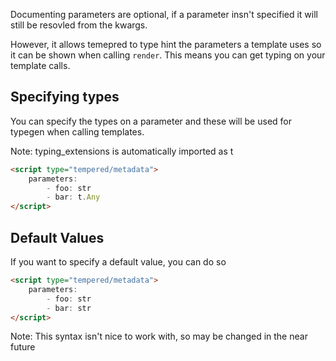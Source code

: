 Documenting parameters are optional, if a parameter insn't specified it will still be resovled from the kwargs.

However, it allows temepred to type hint the parameters a template uses so it can be shown when calling `render`.
This means you can get typing on your template calls.

## Specifying types

You can specify the types on a parameter and these will be used for typegen when calling templates.

Note: typing_extensions is automatically imported as t

```html
<script type="tempered/metadata">
    parameters:
        - foo: str
        - bar: t.Any
</script>
```

## Default Values

If you want to specify a default value, you can do so

```html
<script type="tempered/metadata">
    parameters:
        - foo: str
        - bar: str
</script>
```

Note: This syntax isn't nice to work with, so may be changed in the near future
